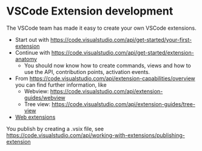 # VSCode Extension development

The VSCode team has made it easy to create your own VSCode extensions.

- Start out with <https://code.visualstudio.com/api/get-started/your-first-extension>
- Continue with <https://code.visualstudio.com/api/get-started/extension-anatomy>
  - You should now know how to create commands, views and how to use the API, contribution points, activation events.
- From <https://code.visualstudio.com/api/extension-capabilities/overview> you can find further information, like
  - Webview: <https://code.visualstudio.com/api/extension-guides/webview>
  - Tree view: <https://code.visualstudio.com/api/extension-guides/tree-view>
- [Web extensions](https://code.visualstudio.com/api/extension-guides/web-extensions)

You publish by creating a .vsix file, see <https://code.visualstudio.com/api/working-with-extensions/publishing-extension>
